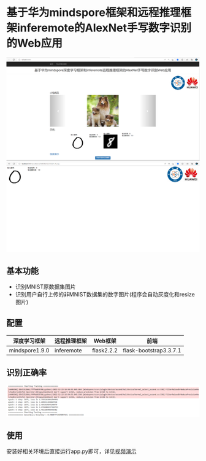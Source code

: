 # 基于华为mindspore框架和远程推理框架inferemote的AlexNet手写数字识别的Web应用
![image](https://github.com/Wanglongzhi2001/mnist_alexnet_we_app/blob/main/asset/home.png)
![image](https://github.com/Wanglongzhi2001/mnist_alexnet_we_app/blob/main/asset/result.png)

## 基本功能
- 识别MNIST原数据集图片
- 识别用户自行上传的非MNIST数据集的数字图片(程序会自动灰度化和resize图片)
## 配置
|  深度学习框架   | 远程推理框架  | Web框架  | 前端  |
|  ----  | ----  | ----  | ----  |
|  mindspore1.9.0  | inferemote  | flask2.2.2  | flask-bootstrap3.3.7.1  |
## 识别正确率
![image](https://github.com/Wanglongzhi2001/mnist_alexnet_we_app/blob/main/asset/train_test_acc.png)
## 使用
安装好相关环境后直接运行app.py即可，详见[视频演示](https://www.bilibili.com/video/BV1Wg411b7aF/#reply519184793)


